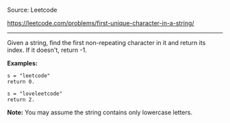 Source: Leetcode

https://leetcode.com/problems/first-unique-character-in-a-string/

----

Given a string, find the first non-repeating character in it and return its index. If it doesn't, return -1.

**Examples:**

```
s = "leetcode"
return 0.

s = "loveleetcode"
return 2.
```

**Note:** You may assume the string contains only lowercase letters.
